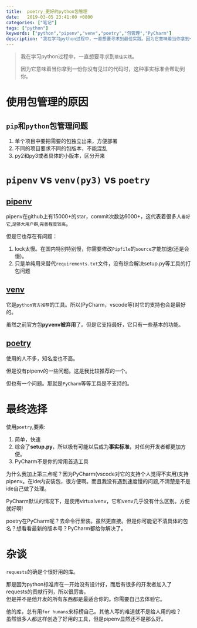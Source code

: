 ```yaml
---
title:  poetry_更好的python包管理
date:   2019-03-05 23:41:00 +0800
categories: ["笔记"]
tags: ["python"]
keywords: ["python","pipenv","venv","poetry","包管理","PyCharm"]
description: "我在学习python过程中，一直想要寻求到最佳实践。因为它意味着当你拿到一份你没有见过的代码时，这种事实标准会帮助到你"
---
```


> 我在学习python过程中，一直想要寻求到`最佳实践`。
>
> 因为它意味着当你拿到一份你没有见过的代码时，这种事实标准会帮助到你。

使用包管理的原因
===
`pip`和`python`包管理问题
---
1. 单个项目中要把需要的包独立出来，方便部署
2. 不同的项目要求不同的包版本，不能混乱
3. py2和py3或者具体的小版本，区分开来

`pipenv` vs `venv(py3)` vs `poetry`
===
[pipenv](https://github.com/pypa/pipenv)
---
pipenv在github上有15000+的star，commit次数达6000+，这代表着很多人`看好它`,`足够大用户群`,`完善程度较高`。

但是它也存在有问题：  

1. lock太慢。在国内特别特别慢，你需要修改`Pipfile`的`source`才能加速(还是会慢)。
2. 只是单纯用来替代`requirements.txt`文件，没有综合解决setup.py等工具的打包问题

[venv](https://docs.python.org/3/library/venv.html)
---
它是`python官方推荐`的工具。所以(PyCharm，vscode等)对它的支持也会是最好的。  

虽然之前官方包**pyvenv被弃用**了。但是它支持最好，它只有一些基本的功能。

[poetry](https://github.com/sdispater/poetry)
---
使用的人不多，知名度也不高。  

但是没有pipenv的一些问题。这是我比较推荐的一个。  

但也有一个问题。那就是`PyCharm`等等工具是不支持的。

最终选择
===
使用`poetry`,要素:  

1. 简单，快速  
2. 综合了**setup.py**，所以极有可能以后成为**事实标准**，对任何开发者都更加方便。  
3. PyCharm不是你的常用首选工具  

为什么我加上第三点呢？因为PyCharm(vscode对它的支持个人觉得不实用)支持pipenv。在ide内安装包，很方便啊。而且我没有遇到速度慢的问题,不清楚是不是ide自己做了处理。  

PyCharm默认的情况下，是使用virtualvenv，它和venv几乎没有什么区别。方便就好啊!  

poetry在PyCharm呢？去命令行里装。虽然更直接。但是你可能记不清具体的包名？想看看最新的版本号？PyCharm都给你解决了。


杂谈
===
`requests`的确是个很好用的库。  

那是因为python标准库在一开始没有设计好，而后有很多的开发者加入了requests的贡献行列，所以很厉害。  
但是并不是他开发的所有东西都是最适合你的。你需要自己去体验它。  

他的库，总有用`for humans`来标榜自己。其他人写的难道就不是给人用的啦？  
虽然很多人都这样创造了好用的工具，但是pipenv显然还不是那么好。
